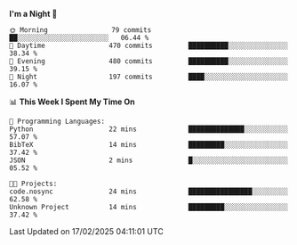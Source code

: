 <!--START_SECTION:waka-->
**I'm a Night 🦉** 

```text
🌞 Morning                79 commits          ██░░░░░░░░░░░░░░░░░░░░░░░   06.44 % 
🌆 Daytime                470 commits         ██████████░░░░░░░░░░░░░░░   38.34 % 
🌃 Evening                480 commits         ██████████░░░░░░░░░░░░░░░   39.15 % 
🌙 Night                  197 commits         ████░░░░░░░░░░░░░░░░░░░░░   16.07 % 
```


📊 **This Week I Spent My Time On** 

```text
💬 Programming Languages: 
Python                   22 mins             ██████████████░░░░░░░░░░░   57.07 % 
BibTeX                   14 mins             █████████░░░░░░░░░░░░░░░░   37.42 % 
JSON                     2 mins              █░░░░░░░░░░░░░░░░░░░░░░░░   05.52 % 

🐱‍💻 Projects: 
code.nosync              24 mins             ████████████████░░░░░░░░░   62.58 % 
Unknown Project          14 mins             █████████░░░░░░░░░░░░░░░░   37.42 % 
```


 Last Updated on 17/02/2025 04:11:01 UTC
<!--END_SECTION:waka-->
